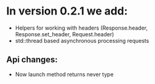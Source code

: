 # In version 0.2.1 we add:

-   Helpers for working with headers (Response.header, Response.set_header, Request.header)
-   std::thread based asynchronous processing requests

## Api changes:

- Now launch method returns never type
